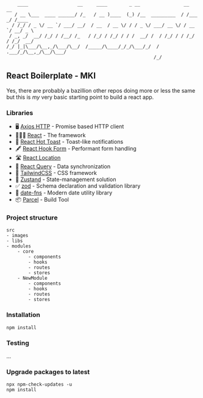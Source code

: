 ```
    ____                  __     ____        _ __                __      __     
   / __ \___  ____ ______/ /_   / __ )____  (_) /__  _________  / /___ _/ /____ 
  / /_/ / _ \/ __ `/ ___/ __/  / __  / __ \/ / / _ \/ ___/ __ \/ / __ `/ __/ _ \
 / _, _/  __/ /_/ / /__/ /_   / /_/ / /_/ / / /  __/ /  / /_/ / / /_/ / /_/  __/
/_/ |_|\___/\__,_/\___/\__/  /_____/\____/_/_/\___/_/  / .___/_/\__,_/\__/\___/ 
                                                      /_/                       
```
## React Boilerplate - MKI
Yes, there are probably a bazillion other repos doing more or less the same but this is _my_ very basic starting point to build a react app.

### Libraries
- 🖥 [Axios HTTP](https://axios-http.com/docs/intro) - Promise based HTTP client
- 👨🏻‍💻 [React](https://reactjs.org) - The framework
- 🥪 [React Hot Toast](https://react-hot-toast.com) - Toast-like notifications
- 🖋 [React Hook Form](https://react-hook-form.com) - Performant form handling
- 🛣 [React Location](https://react-location.tanstack.com)
- 💨 [React Query](https://react-query.tanstack.com) - Data synchronization
- 🎨 [TailwindCSS](https://tailwindcss.com) - CSS framework
- 💾 [Zustand](https://github.com/pmndrs/zustand) - State-management solution
- ✅ [zod](https://github.com/colinhacks/zod) - Schema declaration and validation library
- 📅 [date-fns](https://date-fns.org) - Modern date utility library
- 📦 [Parcel](https://parceljs.org) - Build Tool

### Project structure
```
src
- images
- libs
- modules
    - core
        - components
        - hooks
        - routes
        - stores
    - NewModule
        - components
        - hooks
        - routes
        - stores
```

### Installation
```
npm install
```

### Testing
...

### Upgrade packages to latest
```
npx npm-check-updates -u
npm install
```
